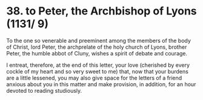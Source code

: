 # 38. to Peter, the Archbishop of Lyons \(1131/ 9\)

To the one so venerable and preeminent among the members of the body of Christ, lord Peter, the archprelate of the holy church of Lyons, brother Peter, the humble abbot of Cluny, wishes a spirit of debate and courage.

I entreat, therefore, at the end of this letter, your love \(cherished by every cockle of my heart and so very sweet to me\) that, now that your burdens are a little lessened, you may also give space for the letters of a friend anxious about you in this matter and make provision, in addition, for an hour devoted to reading studiously.

